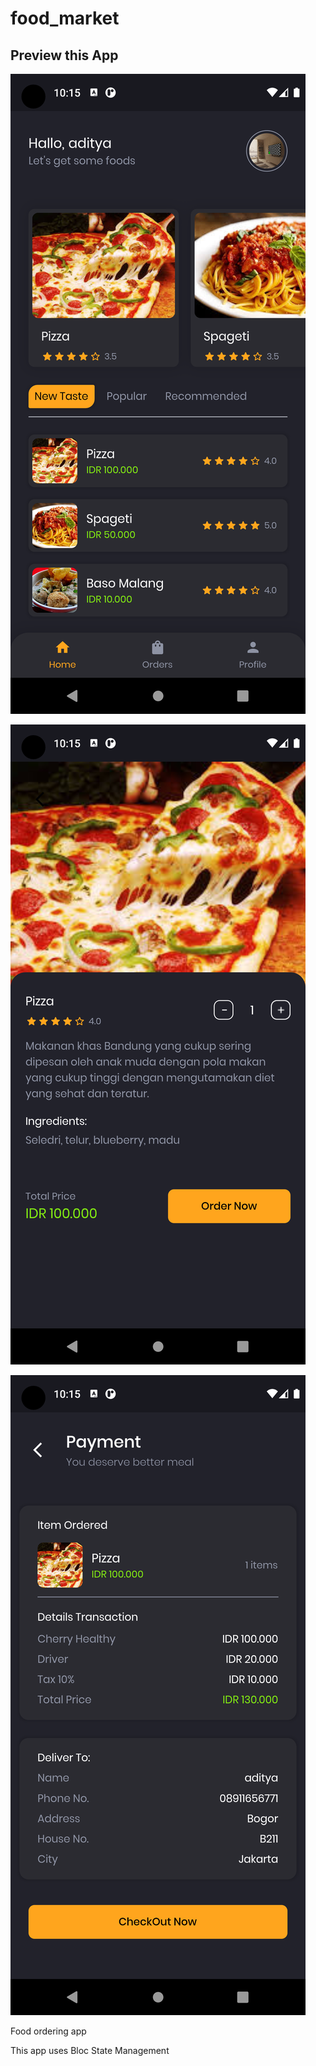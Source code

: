 # food_market


## Preview this App


<!-- ![video](preview/food_store_preview.mp3) -->


![Image 1](assets/ss1.png)

![Image 2](assets/ss2.png)

![Image 3](assets/ss3.png)


Food ordering app

This app uses Bloc State Management
